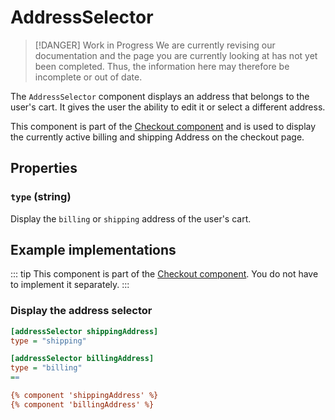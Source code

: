 # AddressSelector

> [!DANGER] Work in Progress
> We are currently revising our documentation and the page you are currently looking at has not yet 
> been completed. Thus, the information here may therefore be incomplete or out of date.

The `AddressSelector` component displays an address that belongs to the user's cart. It gives  the user the 
ability to edit it or select a different address.

This component is part of the [Checkout component](./checkout.md) and is used to display the currently active billing and shipping 
Address on the checkout page. 
 
## Properties

### `type` (string)

Display the `billing` or `shipping` address of the user's cart. 

## Example implementations

::: tip 
This component is part of the [Checkout component](./checkout.md). You do not have to implement it separately.
::: 

### Display the address selector

```ini
[addressSelector shippingAddress]
type = "shipping"

[addressSelector billingAddress]
type = "billing"
==

{% component 'shippingAddress' %}
{% component 'billingAddress' %}
```